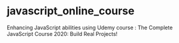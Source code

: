 # javascript_online_course
Enhancing JavaScript abilities using Udemy course : The Complete JavaScript Course 2020: Build Real Projects!
